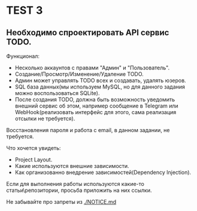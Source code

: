 # TEST 3

## Необходимо спроектировать API сервис TODO.
 
Функционал:
- Несколько аккаунтов с правами "Админ" и "Пользователь".
- Создание/Просмотр/Изменение/Удаление TODO.
- Админ может управлять TODO всех и создавать, удалять юзеров.
- SQL база данных(мы используем MySQL, но для данного задания можно воспользоваться SQLite).
- После создания TODO, должна быть возможность уведомить внешний сервис об этом, например сообщение в Telegram или WebHook(реализовать интерфейс для этого, сама реализация отсылки не требуется).

Восстановления пароля и работа с email, в данном задании, не требуется.

Что хочется увидеть:
- Project Layout.
- Какие используются внешние зависимости.
- Как организованно внедрение зависимостей(Dependency Injection).

Если для выполнения работы используются какие-то статьи\репозитории, просьба приложить на них ссылки.  

Не забывайте про запреты из [./NOTICE.md](./NOTICE.md) 
